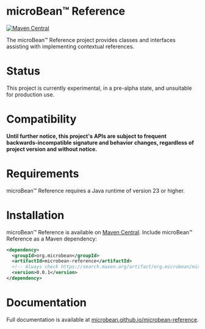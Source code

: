 # microBean™ Reference

[![Maven Central](https://img.shields.io/maven-central/v/org.microbean/microbean-reference.svg?label=Maven%20Central)](https://search.maven.org/artifact/org.microbean/microbean-reference)

The microBean™ Reference project provides classes and interfaces assisting with implementing contextual references.

# Status

This project is currently experimental, in a pre-alpha state, and unsuitable for production use.

# Compatibility

**Until further notice, this project's APIs are subject to frequent backwards-incompatible signature and behavior
changes, regardless of project version and without notice.**

# Requirements

microBean™ Reference requires a Java runtime of version 23 or higher.

# Installation

microBean™ Reference is available on [Maven Central](https://search.maven.org/).  Include microBean™ Reference as a
Maven dependency:

```xml
<dependency>
  <groupId>org.microbean</groupId>
  <artifactId>microbean-reference</artifactId>
  <!-- Always check https://search.maven.org/artifact/org.microbean/microbean-reference for up-to-date available versions. -->
  <version>0.0.1</version>
</dependency>
```

# Documentation

Full documentation is available at [microbean.github.io/microbean-reference](https://microbean.github.io/microbean-reference/).
